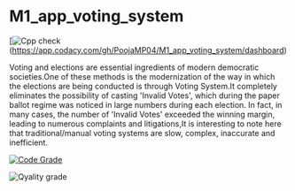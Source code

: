# M1_app_voting_system

[![Cpp check]()(https://app.codacy.com/gh/PoojaMP04/M1_app_voting_system/dashboard)

Voting and elections are essential ingredients of modern democratic societies.One of these methods is the modernization of the way in which the elections are being conducted is through Voting System.It completely eliminates the possibility of casting 'Invalid Votes', which during the paper ballot regime was noticed in large numbers during each election. In fact, in many cases, the number of 'Invalid Votes' exceeded the winning margin, leading to numerous complaints and litigations,It is interesting to note here that traditional/manual voting systems are slow, complex, inaccurate and inefficient.

[![Code Grade](https://api.codiga.io/project/29957/score/svg)](https://app.codiga.io/public/project/29957/M1_app_voting_system/dashboard)

![Qyality grade](https://api.codiga.io/project/29957/status/svg)
